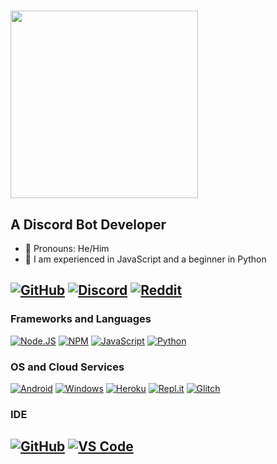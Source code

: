 # <img width="300px" src="https://i.imgur.com/TIbF0J0.png"/> 
## A Discord Bot Developer
- 🍁 Pronouns: He/Him
- 🍁 I am experienced in JavaScript and a beginner in Python

[![GitHub](https://img.shields.io/badge/Github-100000?style=for-the-badge&logo=github&logoColor=white)](https://github.com/EkamAujla)
[![Discord](https://img.shields.io/badge/Discord-7289DA?style=for-the-badge&logo=discord&logoColor=white)](https://discord.com/channels/@me/775364498457493517)
[![Reddit](https://img.shields.io/badge/Reddit-FF4500?style=for-the-badge&logo=reddit&logoColor=white)](https://www.reddit.com/user/Syndrome77)
---
### Frameworks and Languages
[![Node.JS](https://img.shields.io/badge/Node.js-339933?style=for-the-badge&logo=nodedotjs&logoColor=white)](https://nodejs.org)
[![NPM](https://img.shields.io/badge/npm-CB3837?style=for-the-badge&logo=npm&logoColor=white)](https://npmjs.org)
[![JavaScript](https://img.shields.io/badge/JavaScript-F7DF1E?style=for-the-badge&logo=javascript&logoColor=white)](https://javascript.com)
[![Python](https://img.shields.io/badge/Python-0000FF?&style=for-the-badge&logo=Python&logoColor=white)](https://python.org)
### OS and Cloud Services
[![Android](https://img.shields.io/badge/Android-3DDC84?style=for-the-badge&logo=android&logoColor=white)](https://android.com)
[![Windows](https://img.shields.io/badge/Windows-0078D6?style=for-the-badge&logo=windows&logoColor=white)](https://microsoft.com)
[![Heroku](https://img.shields.io/badge/Heroku-430098?style=for-the-badge&logo=heroku&logoColor=white)](https://heroku.com)
[![Repl.it](https://img.shields.io/badge/replit-667881?style=for-the-badge&logo=replit&logoColor=white)](https://repl.com)
[![Glitch](https://img.shields.io/badge/Glitch-2800ff?style=for-the-badge&logo=glitch&logoColor=white)](https://glitch.com)
### IDE
[![GitHub](https://img.shields.io/badge/Github-100000?style=for-the-badge&logo=github&logoColor=white)](https://github.com)
[![VS Code](https://img.shields.io/badge/Visual_Studio_Code-0078D4?style=for-the-badge&logo=visual%20studio%20code&logoColor=white)](https://code.visualstudio.com)
--- 
